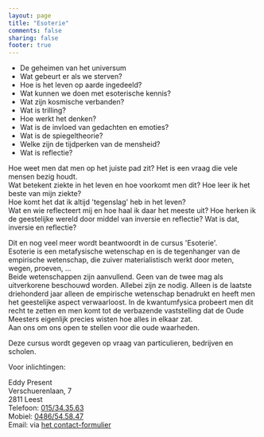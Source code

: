 ```yaml
---
layout: page
title: "Esoterie"
comments: false
sharing: false
footer: true
---
```


-  De geheimen van het universum
-  Wat gebeurt er als we sterven?
-  Hoe is het leven op aarde ingedeeld?
-  Wat kunnen we doen met esoterische kennis?
-  Wat zijn kosmische verbanden?
-  Wat is trilling?
-  Hoe werkt het denken?
-  Wat is de invloed van gedachten en emoties?
-  Wat is de spiegeltheorie?
-  Welke zijn de tijdperken van de mensheid?
-  Wat is reflectie?

Hoe weet men dat men op het juiste pad zit? Het is een vraag die vele mensen bezig houdt.  
Wat betekent ziekte in het leven en hoe voorkomt men dit? Hoe leer ik het beste van mijn ziekte?  
Hoe komt het dat ik altijd 'tegenslag' heb in het leven?   
Wat en wie reflecteert mij en hoe haal ik daar het meeste uit?
Hoe herken ik de geestelijke wereld door middel van inversie en reflectie?
Wat is dat, inversie en reflectie?

Dit en nog veel meer wordt beantwoordt in de cursus 'Esoterie'.   
Esoterie is een metafysische wetenschap en is de tegenhanger van de empirische wetenschap, die zuiver materialistisch werkt door meten, wegen, proeven, ...  
Beide wetenschappen zijn aanvullend. Geen van de twee mag als uitverkorene beschouwd worden. Allebei zijn ze nodig. Alleen is de laatste driehonderd jaar alleen de empirische wetenschap benadrukt en heeft men het geestelijke aspect verwaarloost. In de kwantumfysica probeert men dit recht te zetten en men komt tot de verbazende vaststelling dat de Oude Meesters eigenlijk precies wisten hoe alles in elkaar zat.  
Aan ons om ons open te stellen voor die oude waarheden.

Deze cursus wordt gegeven op vraag van particulieren, bedrijven en scholen. 

Voor inlichtingen: 

Eddy Present  
Verschuerenlaan, 7  
2811 Leest  
Telefoon: <a href="tel:+3215343563" itemprop="telephone">015/34.35.63</a>  
Mobiel: <a href="tel:+32486545847" itemprop="telephone">0486/54.58.47</a>  
Email: <script type="text/javascript" language="javascript"><!-- 
{ coded = "iVVd.0giviC1@1ieiCi1.Pi" ;   key = "g6Wws8oQIlDUCb4VzX7pBRZYuTxvAqtyeJGmPSjr5k0NM239OEFnL1diHKchfa" ;  shift=coded.length ; link="" ; for (i=0; i<coded.length; i++) { if (key.indexOf(coded.charAt(i))==-1) { ltr = coded.charAt(i); link += (ltr); } else { ltr = (key.indexOf(coded.charAt(i))-shift+key.length) % key.length ; link += (key.charAt(ltr)) ;  } } document.write(" <a href='mailto:"+link+"'>"+link+"</a> of via <a href='/contact.html'>het contact-formulier</a> ") } //--> </script> <noscript> via <a href="/contact.html">het contact-formulier</a></noscript> 

<!--
Email obfuscator script 2.1 by Tim Williams, University of Arizona
Random encryption key feature by Andrew Moulden, Site Engineering Ltd
This code is freeware provided these four comment lines remain intact
A wizard to generate this code is at http://www.jottings.com/obfuscator/
-->

  